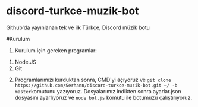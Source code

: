 # discord-turkce-muzik-bot
Github'da yayınlanan tek ve ilk Türkçe, Discord müzik botu

#Kurulum
1. Kurulum için gereken programlar:

1) Node.JS
2) Git

2. Programlarımızı kurduktan sonra, CMD'yi açıyoruz ve `git clone https://github.com/Serhann/discord-turkce-muzik-bot.git ~/ -b master`komutunu yazıyoruz.
Dosyalarımız indikten sonra ayarlar.json dosyasını ayarlıyoruz ve `node bot.js` komutu ile botumuzu çalıştırıyoruz.
